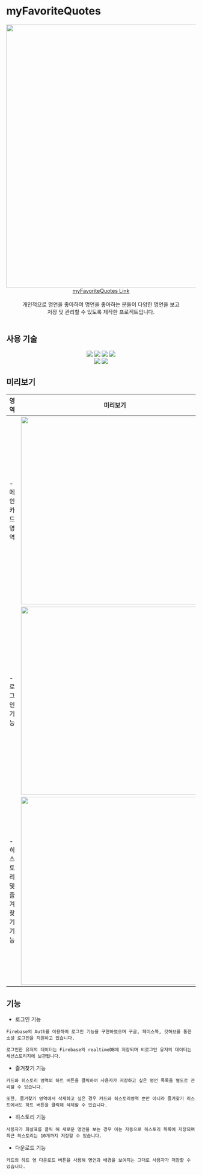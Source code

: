 # myFavoriteQuotes

<div align="center"><img width=700 src="https://user-images.githubusercontent.com/72868495/192459761-80ee064b-828d-488c-a3b4-4a1dcc9df166.png"></div>

<div align=center><a href="https://myfavoritequotes.netlify.app">myFavoriteQuotes Link</a></div><br>

<div align='center'>
개인적으로 명언을 좋아하여 명언을 좋아하는 분들이
다양한 명언을 보고<br>
저장 및 관리할 수 있도록 제작한 프로젝트입니다.
</div>

<br>

## 사용 기술
<div align='center'>
  <img src="https://img.shields.io/badge/TypeScript-^4.9.4-3178C6?logo=typescript&logoColor=white" />
  <img src="https://img.shields.io/badge/React-^18.2.0-61DAFB?logo=react" />
  <img src="https://img.shields.io/badge/Zustand-^4.3.2-FFFFFF" />
  <img src="https://img.shields.io/badge/Styled_Components-^5.3.6-DB7093?logo=styledcomponents&logoColor=white" />
</div>
<div align='center'>
  <img src="https://img.shields.io/badge/Webpack-^5.74.0-8DD6F9?logo=webpack&logoColor=white" />
  <img src="https://img.shields.io/badge/Firebase-^5.74.0-FFCA28?logo=firebase&logoColor=white" />
</div>

## 미리보기

|영역|미리보기|
|---|---|
|- 메인 카드 영역|<img width=500 src="https://user-images.githubusercontent.com/72868495/218380446-4a40ff8a-c908-4f18-93f8-cc51bf45b2ac.gif" />|
|- 로그인 기능|<img width=500 src="https://user-images.githubusercontent.com/72868495/218380506-f8c541e9-270f-4adb-bb4a-8becfd88cbff.gif" />|
|- 히스토리 및 즐겨찾기 기능|<img width=500 src="https://user-images.githubusercontent.com/72868495/218380318-7bd2ca60-6cf7-4869-8cd7-1f3c492225d6.gif" />|

## 기능

- 로그인 기능
```
Firebase의 Auth를 이용하여 로그인 기능을 구현하였으며 구글, 페이스북, 깃허브를 통한 소셜 로그인을 지원하고 있습니다.

로그인한 유저의 데이터는 Firebase의 realtimeDB에 저장되며 비로그인 유저의 데이터는 세션스토리지에 보관됩니다.
```

- 즐겨찾기 기능 
```
카드와 히스토리 영역의 하트 버튼을 클릭하여 사용자가 저장하고 싶은 명언 목록을 별도로 관리할 수 있습니다.

또한, 즐겨찾기 영역에서 삭제하고 싶은 경우 카드와 히스토리영역 뿐만 아니라 즐겨찾기 리스트에서도 하트 버튼을 클릭해 삭제할 수 있습니다.
```

- 히스토리 기능
```
사용자가 화살표를 클릭 해 새로운 명언을 보는 경우 이는 자동으로 히스토리 목록에 저장되며 최근 히스토리는 10개까지 저장할 수 있습니다.
```

- 다운로드 기능
```
카드의 하트 옆 다운로드 버튼을 사용해 명언과 배경을 보여지는 그대로 사용자가 저장할 수 있습니다.
```
